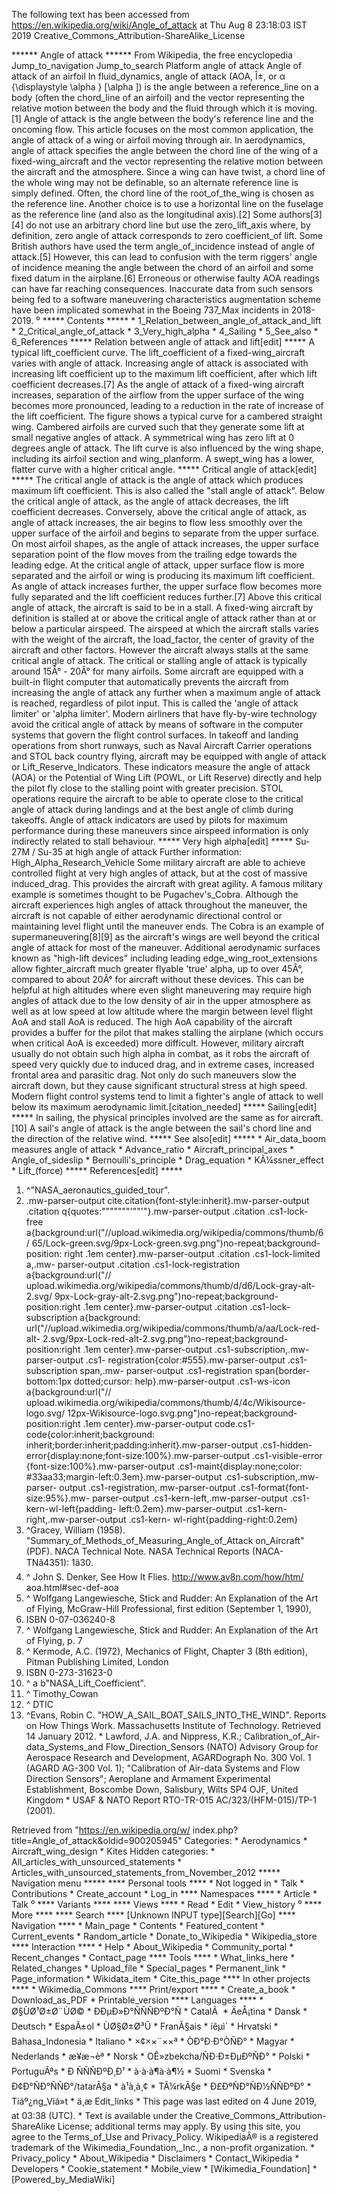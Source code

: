 The following text has been accessed from https://en.wikipedia.org/wiki/Angle_of_attack at Thu Aug 8 23:18:03 IST 2019
Creative_Commons_Attribution-ShareAlike_License





















****** Angle of attack ******
From Wikipedia, the free encyclopedia
Jump_to_navigation Jump_to_search
Platform angle of attack
Angle of attack of an airfoil
In fluid_dynamics, angle of attack (AOA, Î±, or    &#x03B1;   {\displaystyle
\alpha }  [\alpha ]) is the angle between a reference_line on a body (often the
chord_line of an airfoil) and the vector representing the relative motion
between the body and the fluid through which it is moving.[1] Angle of attack
is the angle between the body's reference line and the oncoming flow. This
article focuses on the most common application, the angle of attack of a wing
or airfoil moving through air.
In aerodynamics, angle of attack specifies the angle between the chord line of
the wing of a fixed-wing_aircraft and the vector representing the relative
motion between the aircraft and the atmosphere. Since a wing can have twist, a
chord line of the whole wing may not be definable, so an alternate reference
line is simply defined. Often, the chord line of the root_of_the_wing is chosen
as the reference line. Another choice is to use a horizontal line on the
fuselage as the reference line (and also as the longitudinal axis).[2] Some
authors[3][4] do not use an arbitrary chord line but use the zero_lift_axis
where, by definition, zero angle of attack corresponds to zero coefficient_of
lift.
Some British authors have used the term angle_of_incidence instead of angle of
attack.[5] However, this can lead to confusion with the term riggers' angle of
incidence meaning the angle between the chord of an airfoil and some fixed
datum in the airplane.[6]
Erroneous or otherwise faulty AOA readings can have far reaching consequences.
Inaccurate data from such sensors being fed to a software maneuvering
characteristics augmentation scheme have been implicated somewhat in the Boeing
737_Max incidents in 2018-2019.
⁰
***** Contents *****
    * 1_Relation_between_angle_of_attack_and_lift
    * 2_Critical_angle_of_attack
    * 3_Very_high_alpha
    * 4_Sailing
    * 5_See_also
    * 6_References
***** Relation between angle of attack and lift[edit] *****
A typical lift_coefficient curve.
The lift_coefficient of a fixed-wing_aircraft varies with angle of attack.
Increasing angle of attack is associated with increasing lift coefficient up to
the maximum lift coefficient, after which lift coefficient decreases.[7]
As the angle of attack of a fixed-wing aircraft increases, separation of the
airflow from the upper surface of the wing becomes more pronounced, leading to
a reduction in the rate of increase of the lift coefficient. The figure shows a
typical curve for a cambered straight wing. Cambered airfoils are curved such
that they generate some lift at small negative angles of attack. A symmetrical
wing has zero lift at 0 degrees angle of attack. The lift curve is also
influenced by the wing shape, including its airfoil section and wing_planform.
A swept_wing has a lower, flatter curve with a higher critical angle.
***** Critical angle of attack[edit] *****
The critical angle of attack is the angle of attack which produces maximum lift
coefficient. This is also called the "stall angle of attack". Below the
critical angle of attack, as the angle of attack decreases, the lift
coefficient decreases. Conversely, above the critical angle of attack, as angle
of attack increases, the air begins to flow less smoothly over the upper
surface of the airfoil and begins to separate from the upper surface. On most
airfoil shapes, as the angle of attack increases, the upper surface separation
point of the flow moves from the trailing edge towards the leading edge. At the
critical angle of attack, upper surface flow is more separated and the airfoil
or wing is producing its maximum lift coefficient. As angle of attack increases
further, the upper surface flow becomes more fully separated and the lift
coefficient reduces further.[7]
Above this critical angle of attack, the aircraft is said to be in a stall. A
fixed-wing aircraft by definition is stalled at or above the critical angle of
attack rather than at or below a particular airspeed. The airspeed at which the
aircraft stalls varies with the weight of the aircraft, the load_factor, the
center of gravity of the aircraft and other factors. However the aircraft
always stalls at the same critical angle of attack. The critical or stalling
angle of attack is typically around 15Â° - 20Â° for many airfoils.
Some aircraft are equipped with a built-in flight computer that automatically
prevents the aircraft from increasing the angle of attack any further when a
maximum angle of attack is reached, regardless of pilot input. This is called
the 'angle of attack limiter' or 'alpha limiter'. Modern airliners that have
fly-by-wire technology avoid the critical angle of attack by means of software
in the computer systems that govern the flight control surfaces.
In takeoff and landing operations from short runways, such as Naval Aircraft
Carrier operations and STOL back country flying, aircraft may be equipped with
angle of attack or Lift_Reserve_Indicators. These indicators measure the angle
of attack (AOA) or the Potential of Wing Lift (POWL, or Lift Reserve) directly
and help the pilot fly close to the stalling point with greater precision. STOL
operations require the aircraft to be able to operate close to the critical
angle of attack during landings and at the best angle of climb during takeoffs.
Angle of attack indicators are used by pilots for maximum performance during
these maneuvers since airspeed information is only indirectly related to stall
behaviour.
***** Very high alpha[edit] *****
Su-27M / Su-35 at high angle of attack
Further information: High_Alpha_Research_Vehicle
Some military aircraft are able to achieve controlled flight at very high
angles of attack, but at the cost of massive induced_drag. This provides the
aircraft with great agility. A famous military example is sometimes thought to
be Pugachev's_Cobra. Although the aircraft experiences high angles of attack
throughout the maneuver, the aircraft is not capable of either aerodynamic
directional control or maintaining level flight until the maneuver ends. The
Cobra is an example of supermaneuvering[8][9] as the aircraft's wings are well
beyond the critical angle of attack for most of the maneuver.
Additional aerodynamic surfaces known as "high-lift devices" including leading
edge_wing_root_extensions allow fighter_aircraft much greater flyable 'true'
alpha, up to over 45Â°, compared to about 20Â° for aircraft without these
devices. This can be helpful at high altitudes where even slight maneuvering
may require high angles of attack due to the low density of air in the upper
atmosphere as well as at low speed at low altitude where the margin between
level flight AoA and stall AoA is reduced. The high AoA capability of the
aircraft provides a buffer for the pilot that makes stalling the airplane
(which occurs when critical AoA is exceeded) more difficult. However, military
aircraft usually do not obtain such high alpha in combat, as it robs the
aircraft of speed very quickly due to induced drag, and in extreme cases,
increased frontal area and parasitic drag. Not only do such maneuvers slow the
aircraft down, but they cause significant structural stress at high speed.
Modern flight control systems tend to limit a fighter's angle of attack to well
below its maximum aerodynamic limit.[citation_needed]
***** Sailing[edit] *****
In sailing, the physical principles involved are the same as for aircraft.[10]
A sail's angle of attack is the angle between the sail's chord line and the
direction of the relative wind.
***** See also[edit] *****
    * Air_data_boom measures angle of attack
    * Advance_ratio
    * Aircraft_principal_axes
    * Angle_of_sideslip
    * Bernoulli's_principle
    * Drag_equation
    * KÃ¼ssner_effect
    * Lift_(force)
***** References[edit] *****
   1. ^"NASA_aeronautics_guided_tour".
   2. .mw-parser-output cite.citation{font-style:inherit}.mw-parser-output
      .citation q{quotes:"\"""\"""'""'"}.mw-parser-output .citation .cs1-lock-
      free a{background:url("//upload.wikimedia.org/wikipedia/commons/thumb/6/
      65/Lock-green.svg/9px-Lock-green.svg.png")no-repeat;background-position:
      right .1em center}.mw-parser-output .citation .cs1-lock-limited a,.mw-
      parser-output .citation .cs1-lock-registration a{background:url("//
      upload.wikimedia.org/wikipedia/commons/thumb/d/d6/Lock-gray-alt-2.svg/
      9px-Lock-gray-alt-2.svg.png")no-repeat;background-position:right .1em
      center}.mw-parser-output .citation .cs1-lock-subscription a{background:
      url("//upload.wikimedia.org/wikipedia/commons/thumb/a/aa/Lock-red-alt-
      2.svg/9px-Lock-red-alt-2.svg.png")no-repeat;background-position:right
      .1em center}.mw-parser-output .cs1-subscription,.mw-parser-output .cs1-
      registration{color:#555}.mw-parser-output .cs1-subscription span,.mw-
      parser-output .cs1-registration span{border-bottom:1px dotted;cursor:
      help}.mw-parser-output .cs1-ws-icon a{background:url("//
      upload.wikimedia.org/wikipedia/commons/thumb/4/4c/Wikisource-logo.svg/
      12px-Wikisource-logo.svg.png")no-repeat;background-position:right .1em
      center}.mw-parser-output code.cs1-code{color:inherit;background:
      inherit;border:inherit;padding:inherit}.mw-parser-output .cs1-hidden-
      error{display:none;font-size:100%}.mw-parser-output .cs1-visible-error
      {font-size:100%}.mw-parser-output .cs1-maint{display:none;color:
      #33aa33;margin-left:0.3em}.mw-parser-output .cs1-subscription,.mw-parser-
      output .cs1-registration,.mw-parser-output .cs1-format{font-size:95%}.mw-
      parser-output .cs1-kern-left,.mw-parser-output .cs1-kern-wl-left{padding-
      left:0.2em}.mw-parser-output .cs1-kern-right,.mw-parser-output .cs1-kern-
      wl-right{padding-right:0.2em}
   3. ^Gracey, William (1958). "Summary_of_Methods_of_Measuring_Angle_of_Attack
      on_Aircraft" (PDF). NACA Technical Note. NASA Technical Reports (NACA-
      TNâ4351): 1â30.
   4. ^ John S. Denker, See How It Flies. http://www.av8n.com/how/htm/
      aoa.html#sec-def-aoa
   5. ^ Wolfgang Langewiesche, Stick and Rudder: An Explanation of the Art of
      Flying, McGraw-Hill Professional, first edition (September 1, 1990),
   6. ISBN 0-07-036240-8
   7. ^ Wolfgang Langewiesche, Stick and Rudder: An Explanation of the Art of
      Flying, p. 7
   8. ^ Kermode, A.C. (1972), Mechanics of Flight, Chapter 3 (8th edition),
      Pitman Publishing Limited, London
   9. ISBN 0-273-31623-0
  10. ^ a b"NASA_Lift_Coefficient".
  11. ^ Timothy_Cowan
  12. ^ DTIC
  13. ^Evans, Robin C. "HOW_A_SAIL_BOAT_SAILS_INTO_THE_WIND". Reports on How
      Things Work. Massachusetts Institute of Technology. Retrieved 14 January
      2012.
    * Lawford, J.A. and Nippress, K.R.; Calibration_of_Air-data_Systems_and
      Flow_Direction_Sensors (NATO) Advisory Group for Aerospace Research and
      Development, AGARDograph No. 300 Vol. 1 (AGARD AG-300 Vol. 1);
      "Calibration of Air-data Systems and Flow Direction Sensors"; Aeroplane
      and Armament Experimental Establishment, Boscombe Down, Salisbury, Wilts
      SP4 OJF, United Kingdom
    * USAF & NATO Report RTO-TR-015 AC/323/(HFM-015)/TP-1 (2001).

Retrieved from "https://en.wikipedia.org/w/
index.php?title=Angle_of_attack&oldid=900205945"
Categories:
    * Aerodynamics
    * Aircraft_wing_design
    * Kites
Hidden categories:
    * All_articles_with_unsourced_statements
    * Articles_with_unsourced_statements_from_November_2012
***** Navigation menu *****
**** Personal tools ****
    * Not logged in
    * Talk
    * Contributions
    * Create_account
    * Log_in
**** Namespaces ****
    * Article
    * Talk
⁰
**** Variants ****
**** Views ****
    * Read
    * Edit
    * View_history
⁰
**** More ****
**** Search ****
[Unknown INPUT type][Search][Go]
**** Navigation ****
    * Main_page
    * Contents
    * Featured_content
    * Current_events
    * Random_article
    * Donate_to_Wikipedia
    * Wikipedia_store
**** Interaction ****
    * Help
    * About_Wikipedia
    * Community_portal
    * Recent_changes
    * Contact_page
**** Tools ****
    * What_links_here
    * Related_changes
    * Upload_file
    * Special_pages
    * Permanent_link
    * Page_information
    * Wikidata_item
    * Cite_this_page
**** In other projects ****
    * Wikimedia_Commons
**** Print/export ****
    * Create_a_book
    * Download_as_PDF
    * Printable_version
**** Languages ****
    * Ø§ÙØ¹Ø±Ø¨ÙØ©
    * ÐÐµÐ»Ð°ÑÑÑÐºÐ°Ñ
    * CatalÃ 
    * ÄeÅ¡tina
    * Dansk
    * Deutsch
    * EspaÃ±ol
    * ÙØ§Ø±Ø³Û
    * FranÃ§ais
    * íêµ­ì´
    * Hrvatski
    * Bahasa_Indonesia
    * Italiano
    * ×¢××¨××ª
    * ÒÐ°Ð·Ð°ÒÑÐ°
    * Magyar
    * Nederlands
    * æ¥æ¬èª
    * Norsk
    * OÊ»zbekcha/ÑÐ·Ð±ÐµÐºÑÐ°
    * Polski
    * PortuguÃªs
    * Ð ÑÑÑÐºÐ¸Ð¹
    * à·à·à¶à·à¶½
    * Suomi
    * Svenska
    * Ð¢Ð°ÑÐ°ÑÑÐ°/tatarÃ§a
    * à¹à¸à¸¢
    * TÃ¼rkÃ§e
    * Ð£ÐºÑÐ°ÑÐ½ÑÑÐºÐ°
    * Tiáº¿ng_Viá»t
    * ä¸­æ
Edit_links
    * This page was last edited on 4 June 2019, at 03:38 (UTC).
    * Text is available under the Creative_Commons_Attribution-ShareAlike
      License; additional terms may apply. By using this site, you agree to the
      Terms_of_Use and Privacy_Policy. WikipediaÂ® is a registered trademark of
      the Wikimedia_Foundation,_Inc., a non-profit organization.
    * Privacy_policy
    * About_Wikipedia
    * Disclaimers
    * Contact_Wikipedia
    * Developers
    * Cookie_statement
    * Mobile_view
    * [Wikimedia_Foundation]
    * [Powered_by_MediaWiki]
